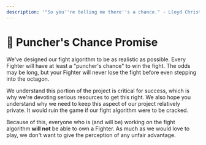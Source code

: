 ```yaml
---
description: '"So you''re telling me there''s a chance." - Lloyd Christmas'
---
```


# 🥊 Puncher's Chance Promise

We've designed our fight algorithm to be as realistic as possible. Every Fighter will have at least a "puncher's chance" to win the fight. The odds may be long, but your Fighter will never lose the fight before even stepping into the octagon.

We understand this portion of the project is critical for success, which is why we're devoting serious resources to get this right. We also hope you understand why we need to keep this aspect of our project relatively private. It would ruin the game if our fight algorithm were to be cracked.&#x20;

Because of this, everyone who is (and will be) working on the fight algorithm **will not** be able to own a Fighter. As much as we would love to play, we don't want to give the perception of any unfair advantage.&#x20;

